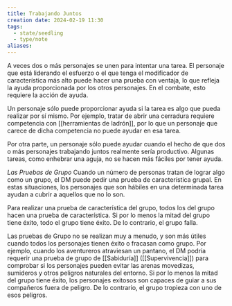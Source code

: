 ```yaml
---
title: Trabajando Juntos
creation date: 2024-02-19 11:30
tags:
  - state/seedling
  - type/note
aliases:
---
```

A veces dos o más personajes se unen para intentar una tarea.
El personaje que está liderando el esfuerzo o el que tenga el modificador de característica más alto puede hacer una prueba con ventaja, lo que refleja la ayuda proporcionada por los otros personajes. En el combate, esto requiere la acción de ayuda.

Un personaje sólo puede proporcionar ayuda si la tarea es algo que pueda realizar por sí mismo. Por ejemplo, tratar de abrir una cerradura requiere competencia con [[herramientas de ladrón]], por lo que un personaje que carece de dicha competencia no puede ayudar en esa tarea.

Por otra parte, un personaje sólo puede ayudar cuando el hecho de que dos o más personajes trabajando juntos realmente sería productivo. Algunas tareas, como enhebrar una aguja, no se hacen más fáciles por tener ayuda.

*Las Pruebas de Grupo*
Cuando un número de personas tratan de lograr algo como un grupo, el DM puede pedir una prueba de característica grupal. En estas situaciones, los personajes que son hábiles en una determinada tarea ayudan a cubrir a aquellos que no lo son.

Para realizar una prueba de característica del grupo, todos los del grupo hacen una prueba de característica. Si por lo menos la mitad del grupo tiene éxito, todo el grupo tiene éxito. De lo contrario, el grupo falla.

Las pruebas de Grupo no se realizan muy a menudo, y son más útiles cuando todos los personajes tienen éxito o fracasan como grupo. Por ejemplo, cuando los aventureros atraviesan un pantano, el DM podría requerir una prueba de grupo de [[Sabiduría]] ([[Supervivencia]]) para comprobar si los personajes pueden evitar las arenas movedizas, sumideros y otros peligros naturales del entorno. Si por lo menos la mitad del grupo tiene éxito, los personajes exitosos son capaces de guiar a sus compañeros fuera de peligro. De lo contrario, el grupo tropieza con uno de esos peligros.